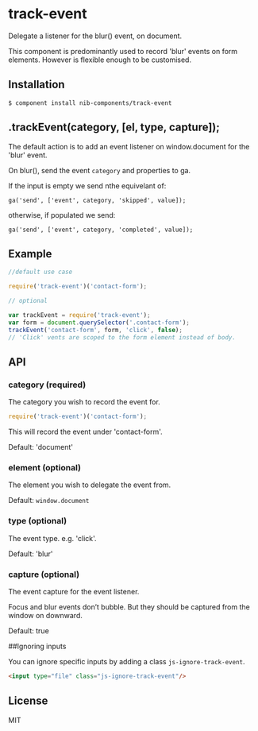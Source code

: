 # track-event

Delegate a listener for the blur() event, on document.

This component is predominantly used to record 'blur' events on form elements. However is flexible enough to be customised.


## Installation

    $ component install nib-components/track-event

## .trackEvent(category, [el, type, capture]);

  The default action is to add an event listener on window.document for the 'blur' event.

  On blur(), send the event ```category``` and properties to ga.

  If the input is empty we send nthe equivelant of:

  ```ga('send', ['event', category, 'skipped', value]);```

  otherwise, if populated we send:

  ```ga('send', ['event', category, 'completed', value]);```


## Example

```js
//default use case

require('track-event')('contact-form');

// optional

var trackEvent = require('track-event');
var form = document.querySelector('.contact-form');
trackEvent('contact-form', form, 'click', false);
// 'Click' vents are scoped to the form element instead of body.
```

## API

### category (required)

The category you wish to record the event for.

```js
require('track-event')('contact-form');
```

This will record the event under 'contact-form'.

Default: 'document'

### element (optional)

The element you wish to delegate the event from.

Default: ```window.document```

### type (optional)

The event type. e.g. 'click'.

Default: 'blur'

### capture (optional)

The event capture for the event listener.

Focus and blur events don’t bubble. But they should be captured from the window on downward.

Default: true

##Ignoring inputs

You can ignore specific inputs by adding a class ```js-ignore-track-event```.

```html
<input type="file" class="js-ignore-track-event"/>
```

## License

  MIT
